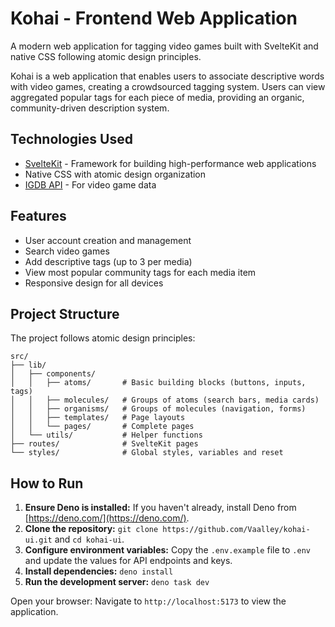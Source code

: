 # Kohai - Frontend Web Application

A modern web application for tagging video games built with SvelteKit
and native CSS following atomic design principles.

Kohai is a web application that enables users to associate descriptive words
with video games, creating a crowdsourced tagging system. Users can
view aggregated popular tags for each piece of media, providing an organic,
community-driven description system.

## Technologies Used

- [SvelteKit](https://svelte.dev/) - Framework for building high-performance web
  applications
- Native CSS with atomic design organization
- [IGDB API](https://api-docs.igdb.com/) - For video game data

## Features

- User account creation and management
- Search video games
- Add descriptive tags (up to 3 per media)
- View most popular community tags for each media item
- Responsive design for all devices

## Project Structure

The project follows atomic design principles:

```text
src/
├── lib/
│   ├── components/
│   │   ├── atoms/       # Basic building blocks (buttons, inputs, tags)
│   │   ├── molecules/   # Groups of atoms (search bars, media cards)
│   │   ├── organisms/   # Groups of molecules (navigation, forms)
│   │   ├── templates/   # Page layouts
│   │   └── pages/       # Complete pages
│   └── utils/           # Helper functions
├── routes/              # SvelteKit pages
└── styles/              # Global styles, variables and reset
```

## How to Run

1. **Ensure Deno is installed:** If you haven't already, install Deno from
   [https://deno.com/](https://deno.com/).
2. **Clone the repository:** `git clone https://github.com/Vaalley/kohai-ui.git`
   and `cd kohai-ui`.
3. **Configure environment variables:** Copy the `.env.example` file to `.env`
   and update the values for API endpoints and keys.
4. **Install dependencies:** `deno install`
5. **Run the development server:** `deno task dev`

Open your browser: Navigate to `http://localhost:5173` to view the application.
